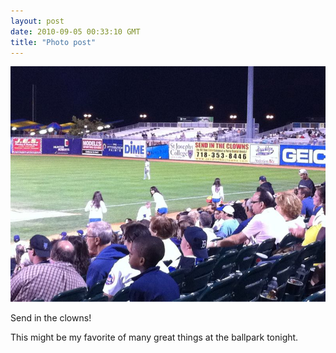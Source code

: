 ```yaml
---
layout: post
date: 2010-09-05 00:33:10 GMT
title: "Photo post"
---
```

![travisj](/images/83d85d75093dddfc3c600aef275274db00cf32bae196792944b68833d2a06020.jpg)

Send in the clowns! 

This might be my favorite of many great  things at the ballpark tonight. 